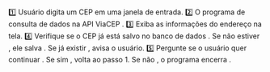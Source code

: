 1️⃣ Usuário digita um CEP em uma janela de entrada.
2️⃣ O programa de consulta de dados na API ViaCEP .
3️⃣ Exiba as informações do endereço na tela.
4️⃣ Verifique se o CEP já está salvo no banco de dados .
  Se não estiver , ele salva .
  Se já existir , avisa o usuário.
5️⃣ Pergunte se o usuário quer continuar .
  Se sim , volta ao passo 1.
  Se não , o programa encerra .
